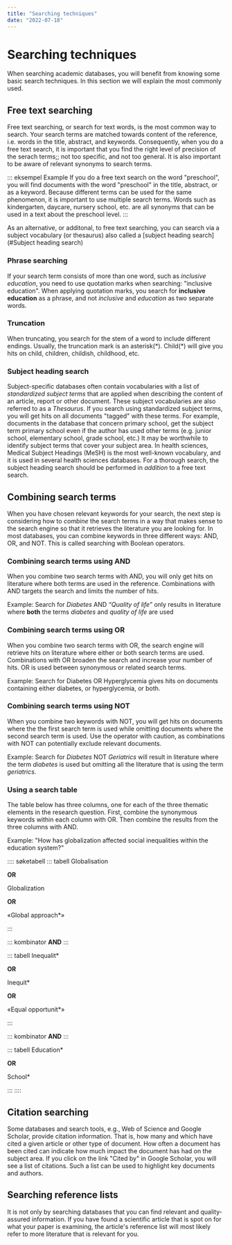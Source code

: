 ```yaml
---
title: "Searching techniques"
date: "2022-07-18"
---
```


# Searching techniques

When searching academic databases, you will benefit from knowing some basic search techniques. In this section we will explain the most commonly used.

## Free text searching

Free text searching, or search for text words, is the most common way to search. Your search terms are matched towards content of the reference, i.e. words in the title, abstract, and keywords. Consequently, when you do a free text search, it is important that you find the right level of precision of the serach terms;; not too specific, and not too general. It is also important to be aware of relevant synonyms to search terms. 

::: eksempel Example
If you do a free text search on the word "preschool", you will find documents with the word "preschool" in the title, abstract, or as a keyword. Because different terms can be used for the same phenomenon, it is important to use multiple search terms. Words such as kindergarten, daycare, nursery school, etc. are all synonyms that can be used in a text about the preschool level.
:::

As an alternative, or additonal, to free text searching, you can search via a subject vocabulary (or thesaurus) also called a [subject heading search](#Subject heading search)

### Phrase searching

If your search term consists of more than one word, such as *inclusive education*, you need to use quotation marks when searching: "inclusive education". When applying quotation marks, you search for **inclusive education** as a phrase, and not *inclusive* and *education* as two separate words.

### Truncation

When truncating, you search for the stem of a word to include different endings. Usually, the truncation mark is an asterisk(\*). Child(\*) will give you hits on child, children, childish, childhood, etc.

### Subject heading search

Subject-specific databases often contain vocabularies with a list of *standardized subject terms* that are applied when describing the content of an article, report or other document. These subject vocabularies are also referred to as a *Thesaurus*. If you search using standardized subject terms, you will get hits on all documents "tagged" with these terms. For example, documents in the database that concern primary school, get the subject term primary school even if the author has used other terms (e.g. junior school, elementary school, grade school, etc.) It may be worthwhile to identify subject terms that cover your subject area. In health sciences, Medical Subject Headings (MeSH) is the most well-known vocabulary, and it is used in several health sciences databases. For a thorough search, the subject heading search should be performed in *addition* to a free text search.

## Combining search terms

When you have chosen relevant keywords for your search, the next step is considering how to *combine* the search terms in a way that makes sense to the search engine so that it retrieves the literature you are looking for. In most databases, you can combine keywords in three different ways: AND, OR, and NOT. This is called searching with Boolean operators.

### Combining search terms using AND

When you combine two search terms with AND, you will only get hits on literature where both terms are used in the reference. Combinations with AND targets the search and limits the number of hits.

Example: Search for *Diabetes* AND *“Quality of life”* only results in literature where **both** the terms *diabetes* and *quality of life* are used

<ClientOnly>
  <Venn 
    v-bind:sets="[
        {sets: ['diabetes'], size: 12}, 
        {sets: ['quality of life'], size: 12},
        {sets: ['diabetes','quality of life'], size: 3}
    ]" 
    text="Hits when doing AND search"
    type="and" />
</ClientOnly>

### Combining search terms using OR

When you combine two search terms with OR, the search engine will retrieve hits on literature where either or both search terms are used. Combinations with OR broaden the search and increase your number of hits. OR is used between synonymous or related search terms.

Example: Search for Diabetes OR Hyperglycemia gives hits on documents containing either diabetes, or hyperglycemia, or both.

<ClientOnly>
  <Venn 
    v-bind:sets="[
        {sets: ['diabetes'], size: 12}, 
        {sets: ['hyperglycemia'], size: 12},
        {sets: ['diabetes','hyperglycemia'], size: 3}
    ]" 
    text="Hits when doing a OR search"
    type="or" />
</ClientOnly>

### Combining search terms using NOT

When you combine two keywords with NOT, you will get hits on documents where the the first search term is used while omitting documents where the second search term is used. Use the operator with caution, as combinations with NOT can potentially exclude relevant documents.

Example: Search for *Diabetes* NOT *Geriatrics* will result in literature where the term *diabetes* is used but omitting all the literature that is using the term *geriatrics*.

<ClientOnly>
  <Venn 
    v-bind:sets="[
        {sets: ['Diabetes','Geriatrics'], size: 3},
        {sets: ['Diabetes'], size: 12}, 
        {sets: ['Geriatrics'], size: 12},
    ]" 
    text="Hits when searching with NOT"
    type="not" />
</ClientOnly>

### Using a search table

The table below has three columns, one for each of the three thematic elements in the research question. First, combine the synonymous keywords within each column with OR. Then combine the results from the three columns with AND.

Example: "How has globalization affected social inequalities within the education system?"


:::: søketabell 
::: tabell
Globalisation

**OR**

Globalization

**OR**

«Global approach*»

:::

::: kombinator
**AND**
:::

::: tabell
Inequalit*

**OR**

Inequit*

**OR**

«Equal opportunit*»


:::

::: kombinator
**AND**
:::

::: tabell
Education*

**OR**

School*


:::
::::

## Citation searching

Some databases and search tools, e.g., Web of Science and Google Scholar, provide citation information. That is, how many and which have cited a given article or other type of document. How often a document has been cited can indicate how much impact the document has had on the subject area. If you click on the link "Cited by" in Google Scholar, you will see a list of citations. Such a list can be used to highlight key documents and authors.

## Searching reference lists

It is not only by searching databases that you can find relevant and quality-assured information. If you have found a scientific article that is spot on for what your paper is examining, the article's reference list will most likely refer to more literature that is relevant for you.

